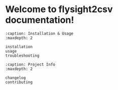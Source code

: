 # Welcome to flysight2csv documentation!

```{toctree}
:caption: Installation & Usage
:maxdepth: 2

installation
usage
troubleshooting
```

```{toctree}
:caption: Project Info
:maxdepth: 2

changelog
contributing
```

```{include} ../README.md

```
